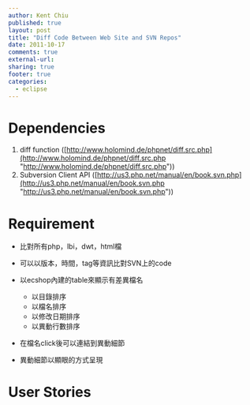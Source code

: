 ```yaml
---
author: Kent Chiu
published: true
layout: post
title: "Diff Code Between Web Site and SVN Repos"
date: 2011-10-17
comments: true
external-url:
sharing: true
footer: true
categories:
  - eclipse
---
```





Dependencies
============

1.  diff function
    ([http://www.holomind.de/phpnet/diff.src.php](http://www.holomind.de/phpnet/diff.src.php "http://www.holomind.de/phpnet/diff.src.php"))
2.  Subversion Client API
    ([http://us3.php.net/manual/en/book.svn.php](http://us3.php.net/manual/en/book.svn.php "http://us3.php.net/manual/en/book.svn.php"))

Requirement
===========

-   比對所有php，lbi，dwt，html檔
-   可以以版本，時間，tag等資訊比對SVN上的code
-   以ecshop內建的table來顯示有差異檔名
    -   以目錄排序
    -   以檔名排序
    -   以修改日期排序
    -   以異動行數排序

-   在檔名click後可以連結到異動細節
-   異動細節以顯眼的方式呈現

User Stories
============

